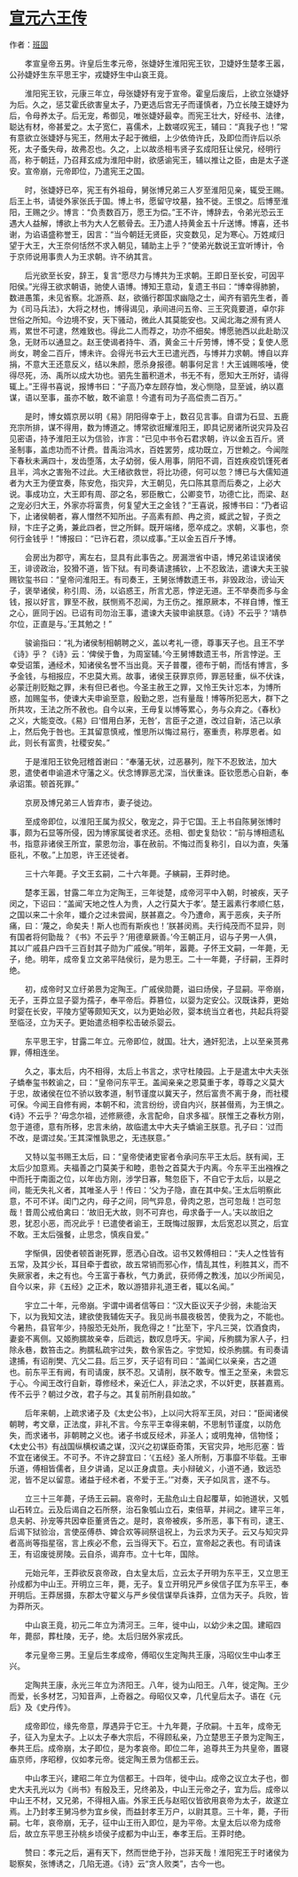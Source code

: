 # [宣元六王传](http://so.gushiwen.org/guwen/bookv_3832.aspx)

作者：[班固](http://so.gushiwen.org/author_398.aspx)

　　孝宣皇帝五男。许皇后生孝元帝，张婕妤生淮阳宪王钦，卫婕妤生楚孝王嚣，公孙婕妤生东平思王宇，戎婕妤生中山哀王竟。

　　淮阳宪王钦，元康三年立，母张婕妤有宠于宣帝。霍皇后废后，上欲立张婕妤为后。久之，惩艾霍氏欲害皇太子，乃更选后宫无子而谨慎者，乃立长陵王婕妤为后，令母养太子。后无宠，希御见，唯张婕妤最幸。而宪王壮大，好经书、法律，聪达有材，帝甚爱之。太子宽仁，喜儒术，上数嗟叹宪王，辅曰：“真我子也！”常有意欲立张婕妤与宪王，然用太子起于微细，上少依倚许氏，及即位而许后以杀死，太子蚤失母，故弗忍也。久之，上以故丞相韦贤子玄成阳狂让侯兄，经明行高，称于朝廷，乃召拜玄成为淮阳中尉，欲感谕宪王，辅以推让之臣，由是太子遂安。宣帝崩，元帝即位，乃遣宪王之国。

　　时，张婕妤已卒，宪王有外祖母，舅张博兄弟三人岁至淮阳见亲，辄受王赐。后王上书，请徙外家张氏于国。博上书，愿留守坟墓，独不徙。王恨之。后博至淮阳，王赐之少。博言：“负责数百万，愿王为偿。”王不许，博辞去，令弟光恐云王遇大人益解，博欲上书为大人乞骸骨去。王乃遣人持黄金五十斤送博。博喜，还书谢，为谄语盛称誉王，因言：“当今朝廷无贤臣，灾变数见，足为寒心。万姓咸归望于大王，大王奈何恬然不求入朝见，辅助主上乎？”使弟光数说王宜听博计，令于京师说用事贵人为王求朝。许不纳其言。

　　后光欲至长安，辞王，复言“愿尽力与博共为王求朝。王即日至长安，可因平阳侯。”光得王欲求朝语，驰使人语博。博知王意动，复遗王书曰：“博幸得肺腑，数进愚策，未见省察。北游燕、赵，欲循行郡国求幽隐之士，闻齐有驷先生者，善为《司马兵法》，大将之材也，博得谒见，承间进问五帝、三王究竟要道，卓尔非世俗之所知。今边境不安，天下骚动，微此人其莫能安也。又闻北海之濒有贤人焉，累世不可逮，然难致也。得此二人而荐之，功亦不细矣。博愿驰西以此赴助汉急，无财币以通显之。赵王使谒者持牛、酒，黄金三十斤劳博，博不受；复使人愿尚女，聘金二百斤，博未许。会得光书云大王已遣光西，与博并力求朝。博自以弃捐，不意大王还意反义，结以朱颜，愿杀身报德。朝事何足言！大王诚赐咳唾，使得尽死，汤、禹所以成大功也。驷先生蓄积道术，书无不有，愿知大王所好，请得辄上。”王得书喜说，报博书曰：“子高乃幸左顾存恤，发心恻隐，显至诚，纳以嘉谋，语以至事，虽亦不敏，敢不谕意！今遣有司为子高偿责二百万。”

　　是时，博女婿京房以明《易》阴阳得幸于上，数召见言事。自谓为石显、五鹿充宗所排，谋不得用，数为博道之。博常欲诳耀淮阳王，即具记房诸所说灾异及召见密语，持予淮阳王以为信验，诈言：“已见中书令石君求朝，许以金五百斤。贤圣制事，盖虑功而不计费。昔禹治鸿水，百姓罢劳，成功既立，万世赖之。今闻陛下春秋未满四十，发齿堕落，太子幼弱，佞人用事，阴阳不调，百姓疾疫饥馑死者且半，鸿水之害殆不过此。大王绪欲救世，将比功德，何可以忽？博已与大儒知道者为大王为便宜奏，陈安危，指灾异，大王朝见，先口陈其意而后奏之，上必大说。事成功立，大王即有周、邵之名，邪臣散亡，公卿变节，功德亡比，而梁、赵之宠必归大王，外家亦将富贵，何复望大王之金钱？”王喜说，报博书曰：“乃者诏下，止诸侯朝者，寡人憯然不知所出。子高素有颜、冉之资，臧武之智，子贡之辩，卞庄子之勇，兼此四者，世之所鲜。既开端绪，愿卒成之。求朝，义事也，奈何行金钱乎！”博报曰：“已许石君，须以成事。”王以金五百斤予博。

　　会房出为郡守，离左右，显具有此事告之。房漏泄省中语，博兄弟诖误诸侯王，诽谤政治，狡猾不道，皆下狱。有司奏请逮捕钦，上不忍致法，遣谏大夫王骏赐钦玺书曰：“皇帝问淮阳王。有司奏王，王舅张博数遗王书，非毁政治，谤讪天子，褒举诸侯，称引周、汤，以谄惑王，所言尤恶，悖逆无道。王不举奏而多与金钱，报以好言，罪至不赦，朕恻焉不忍闻，为王伤之。推原厥本，不祥自博，惟王之心，匪同于凶。已诏有司勿治王事，遣谏大夫骏申谕朕意。《诗》不云乎？‘靖恭尔位，正直是与。’王其勉之！”

　　骏谕指曰：“礼为诸侯制相朝聘之义，盖以考礼一德，尊事天子也。且王不学《诗》乎？《诗》云：‘俾侯于鲁，为周室辅。’今王舅博数遗王书，所言悖逆。王幸受诏策，通经术，知诸侯名誉不当出竟。天子普覆，德布于朝，而恬有博言，多予金钱，与相报应，不忠莫大焉。故事，诸侯王获罪京师，罪恶轻重，纵不伏诛，必蒙迁削贬黜之罪，未有但已者也。今圣主赦王之罪，又怜王失计忘本，为博所惑，加赐玺书，使谏大夫申谕至意，殷勤之恩，岂有量哉！博等所犯恶大，群下之所共攻，王法之所不赦也。自今以来，王毋复以博等累心，务与众弃之。《春秋》之义，大能变改。《易》曰‘借用白茅，无咎’，言臣子之道，改过自新，洁己以承上，然后免于咎也。王其留意慎戒，惟思所以悔过易行，塞重责，称厚恩者。如此，则长有富贵，社稷安矣。”

　　于是淮阳王钦免冠稽首谢曰：“奉藩无状，过恶暴列，陛下不忍致法，加大恩，遣使者申谕道术守藩之义。伏念博罪恶尤深，当伏重诛。臣钦愿悉心自新，奉承诏策。顿首死罪。”

　　京房及博兄弟三人皆弃市，妻子徙边。

　　至成帝即位，以淮阳王属为叔父，敬宠之，异于它国。王上书自陈舅张博时事，颇为石显等所侵，因为博家属徙者求还。丞相、御史复劾钦：“前与博相遗私书，指意非诸侯王所宜，蒙恩勿治，事在赦前。不悔过而复称引，自以为直，失藩臣礼，不敬。”上加恩，许王还徙者。

　　三十六年薨。子文王玄嗣，二十六年薨。子縯嗣，王莽时绝。

　　楚孝王嚣，甘露二年立为定陶王，三年徙楚，成帝河平中入朝，时被疾，天子闵之，下诏曰：“盖闻‘天地之性人为贵，人之行莫大于孝’。楚王嚣素行孝顺仁慈，之国以来二十余年，孅介之过未尝闻，朕甚嘉之。今乃遭命，离于恶疾，夫子所痛，曰：‘蔑之，命矣夫！斯人也而有斯疾也！’朕甚闵焉。夫行纯茂而不显异，则有国者将何勖哉？《书》不云乎？‘用德章厥善。’今王朝正月，诏与子男一人俱，其以广戚县户四千三百封其子勋为广戚侯。”明年，嚣薨。子怀王文嗣，一年薨，无子，绝。明年，成帝复立文弟平陆侯衍，是为思王。二十一年薨，子纡嗣，王莽时绝。

　　初，成帝时又立纡弟景为定陶王。广戚侯勋薨，谥曰炀侯，子显嗣。平帝崩，无子，王莽立显子婴为孺子，奉平帝后。莽篡位，以婴为定安公。汉既诛莽，更始时婴在长安，平陵方望等颇知天文，以为更始必败，婴本统当立者也，共起兵将婴至临泾，立为天子。更始遣丞相李松击破杀婴云。

　　东平思王宇，甘露二年立。元帝即位，就国。壮大，通奸犯法，上以至亲贳弗罪，傅相连坐。

　　久之，事太后，内不相得，太后上书言之，求守杜陵园。上于是遣太中大夫张子蟜奉玺书敕谕之，曰：“皇帝问东平王。盖闻亲亲之恩莫重于孝，尊尊之义莫大于忠，故诸侯在位不骄以致孝道，制节谨度以冀天子，然后富贵不离于身，而社稷可保。今闻王自修有阙，本朝不和，流言纷纷，谤自内兴，朕甚僣焉，为王惧之。《诗》不云乎？‘毋念尔祖，述修厥德，永言配命，自求多福’。朕惟王之春秋方刚，忽于道德，意有所移，忠言未纳，故临遣太中大夫子蟜谕王朕意。孔子曰：‘过而不改，是谓过矣。’王其深惟孰思之，无违朕意。”

　　又特以玺书赐王太后，曰：“皇帝使诸吏宦者令承问东平王太后。朕有闻，王太后少加意焉。夫福善之门莫美于和睦，患咎之首莫大于内离。今东平王出襁褓之中而托于南面之位，以年齿方刚，涉学日寡，骜忽臣下，不自它于太后，以是之间，能无失礼义者，其唯圣人乎！传曰：‘父为子隐，直在其中矣。’王太后明察此意，不可不详。闺门之内，母子之间，同气异息，骨肉之恩，岂可忽哉！岂可忽哉！昔周公戒伯禽曰：‘故旧无大故，则不可弃也，毋求备于一人。’夫以故旧之恩，犹忍小恶，而况此乎！已遣使者谕王，王既悔过服罪，太后宽忍以贳之，后宜不敢。王太后强餐，止思念，慎疾自爱。”

　　字惭俱，因使者顿首谢死罪，愿洒心自改。诏书又敕傅相曰：“夫人之性皆有五常，及其少长，耳目牵于耆欲，故五常销而邪心作，情乱其性，利胜其义，而不失厥家者，未之有也。今王富于春秋，气力勇武，获师傅之教浅，加以少所闻见，自今以来，非《五经》之正术，敢以游猎非礼道王者，辄以名闻。”

　　宇立二十年，元帝崩。宇谓中谒者信等曰：“汉大臣议天子少弱，未能治天下，以为我知文法，建欲使我辅佐天子。我见尚书晨夜极苦，使我为之，不能也。今暑热，县官年少，持服恐无处所，我危得之！”比至下，宇凡三哭，饮酒食肉，妻妾不离侧。又姬朐臑故亲幸，后疏远，数叹息呼天。宇闻，斥朐臑为家人子，扫除永巷，数笞击之。朐臑私疏宇过失，数令家告之。宇觉知，绞杀朐臑。有司奏请逮捕，有诏削樊、亢父二县。后三岁，天子诏有司曰：“盖闻仁以亲亲，古之道也。前东平王有阙，有司请废，朕不忍。又请削，朕不敢专。惟王之至亲，未尝忘于心。今闻王改行自新，尊修经术，亲近仁人，非法之求，不以奸吏，朕甚嘉焉。传不云乎？朝过夕改，君子与之。其复前所削县如故。”

　　后年来朝，上疏求诸子及《太史公书》，上以问大将军王凤，对曰：“臣闻诸侯朝聘，考文章，正法度，非礼不言。今东平王幸得来朝，不思制节谨度，以防危失，而求诸书，非朝聘之义也。诸子书或反经术，非圣人；或明鬼神，信物怪；《太史公书》有战国纵横权谲之谋，汉兴之初谋臣奇策，天官灾异，地形厄塞：皆不宜在诸侯王。不可予。不许之辞宜曰：‘《五经》圣人所制，万事靡不毕载。王审乐道，傅相皆儒者，旦夕讲诵，足以正身虞意。夫小辩破义，小道不通，致远恐泥，皆不足以留意。诸益于经术者，不爱于王。’”对奏，天子如凤言，遂不与。

　　立三十三年薨，子炀王云嗣。哀帝时，无盐危山土自起覆草，如驰道状，又瓠山石转立。云及后谒自之石所祭，治石象瓠山立石，束倍草，并祠之。建平三年，息夫躬、孙宠等共因幸臣董贤告之。是时，哀帝被疾，多所恶，事下有司，逮王、后谒下狱验治，言使巫傅恭、婢合欢等祠祭诅祝上，为云求为天子。云又与知灾异者高尚等指星宿，言上疾必不愈，云当得天下。石立，宣帝起之表也。有司请诛王，有诏废徙房陵。云自杀，谒弃市。立十七年，国除。

　　元始元年，王莽欲反哀帝政，白太皇太后，立云太子开明为东平王，又立思王孙成都为中山王。开明立三年，薨，无子。复立开明兄严乡侯信子匡为东平王，奉开明后。王莽居摄，东郡太守翟义与严乡侯信谋举兵诛莽，立信为天子。兵败，皆为莽所灭。

　　中山哀王竟，初元二年立为清河王。三年，徙中山，以幼少未之国。建昭四年，薨邸，葬杜陵，无子，绝。太后归居外家戎氏。

　　孝元皇帝三男。王皇后生孝成帝，傅昭仪生定陶共王康，冯昭仪生中山孝王兴。

　　定陶共王康，永光三年立为济阳王。八年，徙为山阳王。八年，徙定陶。王少而爱，长多材艺，习知音声，上奇器之。母昭仪又幸，几代皇后太子。语在《元后》及《史丹传》。

　　成帝即位，缘先帝意，厚遇异于它王。十九年薨，子欣嗣。十五年，成帝无子，征入为皇太子。上以太子奉大宗后，不得顾私亲，乃立楚思王子景为定陶王，奉共王后。成帝崩，太子即位，是为孝哀帝。即位二年，追尊共王为共皇帝，置寝庙京师，序昭穆，仪如孝元帝。徙定陶王景为信都王云。

　　中山孝王兴，建昭二年立为信都王。十四年，徙中山。成帝之议立太子也，御史大夫孔光以为《尚书》有殷及王，兄终弟及，中山王元帝之子，宜为后。成帝以中山王不材，又兄弟，不得相入庙。外家王氏与赵昭仪皆欲用哀帝为太子，故遂立焉。上乃封孝王舅冯参为宜乡侯，而益封孝王万户，以尉其意。三十年，薨，子衎嗣。七年，哀帝崩，无子，征中山王衎入即位，是为平帝。太皇太后以帝为成帝后，故立东平思王孙桃乡顷侯子成都为中山王，奉孝王后。王莽时绝。

　　赞曰：孝元之后，遍有天下，然而世绝于孙，岂非天哉！淮阳宪王于时诸侯为聪察矣，张博诱之，几陷无道。《诗》云“贪人败类”，古今一也。

